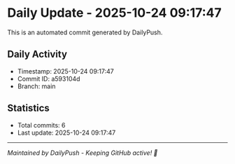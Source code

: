 # Daily Update - 2025-10-24 09:17:47

This is an automated commit generated by DailyPush.

## Daily Activity
- Timestamp: 2025-10-24 09:17:47
- Commit ID: a593104d
- Branch: main

## Statistics
- Total commits: 6
- Last update: 2025-10-24 09:17:47

---
*Maintained by DailyPush - Keeping GitHub active! 🚀*
